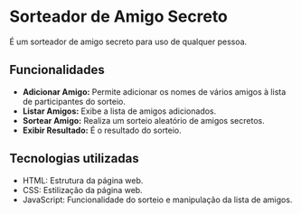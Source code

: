 # Sorteador de Amigo Secreto

É um sorteador de amigo secreto para uso de qualquer pessoa.

## Funcionalidades

- **Adicionar Amigo:** Permite adicionar os nomes de vários amigos à lista de participantes do sorteio.
- **Listar Amigos:** Exibe a lista de amigos adicionados.
- **Sortear Amigo:** Realiza um sorteio aleatório de amigos secretos.
- **Exibir Resultado:** É o resultado do sorteio.

## Tecnologias utilizadas

- HTML: Estrutura da página web.
- CSS: Estilização da página web.
- JavaScript: Funcionalidade do sorteio e manipulação da lista de amigos.

